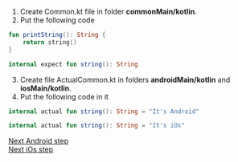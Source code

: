 1. Create Common.kt file in folder **commonMain/kotlin**.
2. Put the following code
```kotlin
fun printString(): String {
    return string()
}

internal expect fun string(): String
```
3. Create file ActualCommon.kt in folders **androidMain/kotlin** and **iosMain/kotlin**.
4. Put the following code in it <br/>
```kotlin
internal actual fun string(): String = "It's Android"
```
```kotlin
internal actual fun string(): String = "It's iOs"
```

[Next Android step](https://github.com/ustadenis/kotlin_multiplutform_codelab/blob/master/1_0_Android.md)<br/>
[Next iOs step](https://github.com/ustadenis/kotlin_multiplutform_codelab/blob/master/1_0_IOS.md)
